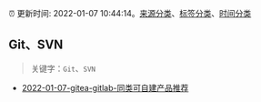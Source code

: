 :alarm_clock: 更新时间: 2022-01-07 10:44:14。[来源分类](../README.md)、[标签分类](../TAGS.md)、[时间分类](../TIMELINE.md)

## Git、SVN


> 关键字：`Git`、`SVN`



- [2022-01-07-gitea-gitlab-同类可自建产品推荐](https://www.v2ex.com/t/826869) 